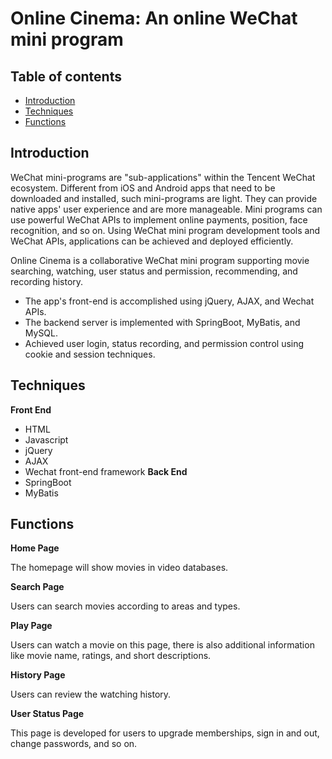 # Online Cinema: An online WeChat mini program

## Table of contents
* [Introduction](#Introduction)
* [Techniques](#Techniques)
* [Functions](#Functions)

## Introduction

WeChat mini-programs are "sub-applications" within the Tencent WeChat ecosystem. Different from iOS and Android apps that need to be downloaded and installed, such mini-programs are light. They can provide native apps' user experience and are more manageable. Mini programs can use powerful WeChat APIs to implement online payments, position, face recognition, and so on. Using WeChat mini program development tools and WeChat APIs, applications can be achieved and deployed efficiently. 

Online Cinema is a collaborative WeChat mini program supporting movie searching, watching, user status and permission, recommending, and recording history. 
* The app's front-end is accomplished using jQuery, AJAX, and Wechat APIs. 
* The backend server is implemented with SpringBoot, MyBatis, and MySQL. 
* Achieved user login, status recording, and permission control using cookie and session techniques. 

## Techniques

**Front End**
* HTML
* Javascript
* jQuery
* AJAX
* Wechat front-end framework
**Back End**
* SpringBoot
* MyBatis 

## Functions

**Home Page**

The homepage will show movies in video databases. 

**Search Page**

Users can search movies according to areas and types. 


**Play Page**

Users can watch a movie on this page, there is also additional information like movie name, ratings, and short descriptions.


**History Page**

Users can review the watching history. 

**User Status Page**

This page is developed for users to upgrade memberships, sign in and out, change passwords, and so on. 

